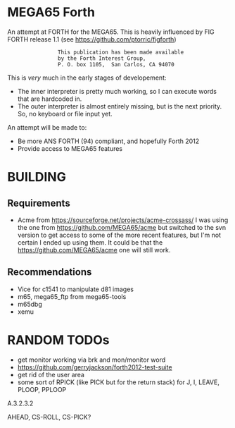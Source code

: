 
# MEGA65 Forth

An attempt at FORTH for the MEGA65.  This is heavily influenced by FIG FORTH release 1.1 (see https://github.com/ptorric/figforth)

                    This publication has been made available 
                    by the Forth Interest Group, 
                    P. O. box 1105,  San Carlos, CA 94070

This is *very* much in the early stages of developement:
- The inner interpreter is pretty much working, so I can execute words that are hardcoded in.
- The outer interpreter is almost entirely missing, but is the next priority.  So, no keyboard or file input yet.

An attempt will be made to:
- Be more ANS FORTH (94) compliant, and hopefully Forth 2012
- Provide access to MEGA65 features

# BUILDING

## Requirements
- Acme from https://sourceforge.net/projects/acme-crossass/  I was using the one from https://github.com/MEGA65/acme but switched to the svn version to get access to some of the more recent features, but I'm not certain I ended up using them.  It could be that the https://github.com/MEGA65/acme one will still work.

## Recommendations
- Vice for c1541 to manipulate d81 images
- m65, mega65_ftp from mega65-tools
- m65dbg
- xemu


# RANDOM TODOs
- get monitor working via brk and mon/monitor word
- https://github.com/gerryjackson/forth2012-test-suite
- get rid of the user area
- some sort of RPICK (like PICK but for the return stack) for J, I, LEAVE, PLOOP, PPLOOP

A.3.2.3.2

 AHEAD, CS-ROLL, CS-PICK?